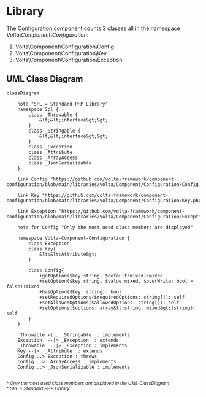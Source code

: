 # Library

The Configuration component counts 3 classes all in the namespace *Volta\Component\Configuration*:

1. Volta\Component\Configuration\Config
2. Volta\Component\Configuration\Key
3. Volta\Component\Configuration\Exception

## UML Class Diagram
```mermaid
classDiagram

    note "SPL = Standard PHP Library"
    namespace Spl {
        class _Throwable {
            &lt;&lt;interface&gt;&gt;
        }
        class _Stringable {
            &lt;&lt;interface&gt;&gt;
        }
        class _Exception
        class _Attribute
        class _ArrayAccess
        class _JsonSerializable
    }

    link Config "https://github.com/volta-framework/component-configuration/blob/main/libraries/Volta/Component/Configuration/Config.php"

    link Key "https://github.com/volta-framework/component-configuration/blob/main/libraries/Volta/Component/Configuration/Key.php"

    link Exception "https://github.com/volta-framework/component-configuration/blob/main/libraries/Volta/Component/Configuration/Exception.php"

    note for Config "Only the most used class members are displayed"
    
    namespace Volta-Component-Configuration {
        class Exception        
        class Key{            
            &lt;&lt;Attribute&gt;
        }
        
        class Config{
            +getOption($key:string, $default:mixed):mixed
            +setOption($key:string, $value:mixed, $overWrite: bool = false):mixed
            +hasOption($key: string): bool
            +setRequiredOptions($requiredOptions: string[]): self
            +setAllowedOptions($allowedOptions: string[]): self
            +setOptions($options: array&lt;string, mixed&gt;|string): self
        }
    }

    _Throwable <|.. _Stringable  : implements
    Exception  --|> _Exception  : extends
    _Throwable  ..|> _Exception : implements
    Key --|>  _Attribute  : extends
    Config ..> Exception : throws
    Config ..> _ArrayAccess : implements
    Config ..> _JsonSerializable : implements
    
```
<small>* *Only the most used class members are displayed in the UML ClassDiagram* </small>\
<small>* *SPL = Standard PHP Library* </small>